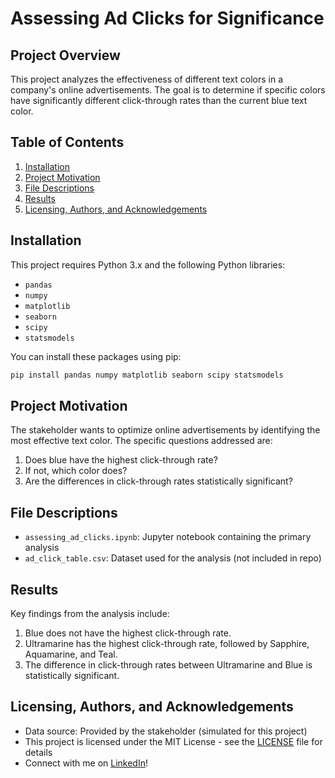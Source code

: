 # Assessing Ad Clicks for Significance

## Project Overview

This project analyzes the effectiveness of different text colors in a company's online advertisements. The goal is to determine if specific colors have significantly different click-through rates than the current blue text color.

## Table of Contents

1. [Installation](#installation)
2. [Project Motivation](#project-motivation)
3. [File Descriptions](#file-descriptions)
4. [Results](#results)
5. [Licensing, Authors, and Acknowledgements](#licensing-authors-and-acknowledgements)

## Installation

This project requires Python 3.x and the following Python libraries:
- `pandas`
- `numpy`
- `matplotlib`
- `seaborn`
- `scipy`
- `statsmodels`

You can install these packages using pip:
```sh
pip install pandas numpy matplotlib seaborn scipy statsmodels
```

## Project Motivation

The stakeholder wants to optimize online advertisements by identifying the most effective text color. The specific questions addressed are:
1. Does blue have the highest click-through rate?
2. If not, which color does?
3. Are the differences in click-through rates statistically significant?

## File Descriptions

- `assessing_ad_clicks.ipynb`: Jupyter notebook containing the primary analysis
- `ad_click_table.csv`: Dataset used for the analysis (not included in repo)

## Results

Key findings from the analysis include:

1. Blue does not have the highest click-through rate.
2. Ultramarine has the highest click-through rate, followed by Sapphire, Aquamarine, and Teal.
3. The difference in click-through rates between Ultramarine and Blue is statistically significant.


## Licensing, Authors, and Acknowledgements

* Data source: Provided by the stakeholder (simulated for this project)
* This project is licensed under the MIT License - see the [LICENSE](LICENSE) file for details
* Connect with me on [LinkedIn](https://www.linkedin.com/in/graftoncook)!
